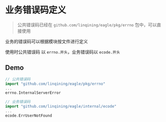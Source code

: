 # 业务错误码定义

> 公共错误码已经在 `github.com/linqining/eagle/pkg/errno` 包中，可以直接使用

业务的错误码可以根据模块按文件进行定义

使用时公共错误码 以 `errno.开头`，业务错误码以 `ecode.开头`

## Demo

```go
// 公共错误码
import "github.com/linqining/eagle/pkg/errno"
...
errno.InternalServerError

// 业务错误码
import "github.com/linqining/eagle/internal/ecode"
...
ecode.ErrUserNotFound
```